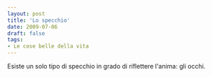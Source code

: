 ```yaml
---
layout: post
title: 'Lo specchio'
date: 2009-07-06
draft: false
tags: 
- Le cose belle della vita
---
```


Esiste un solo tipo di specchio in grado di riflettere l'anima: gli occhi.